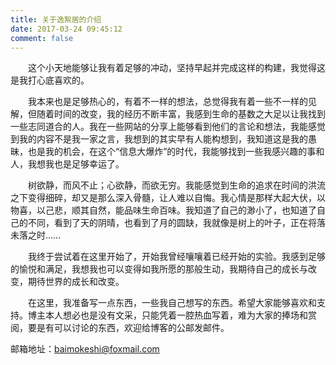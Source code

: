 ```yaml
---
title: 关于逸絮居的介绍
date: 2017-03-24 09:45:12
comment: false
---
```

&emsp;&emsp;这个小天地能够让我有着足够的冲动，坚持早起并完成这样的构建，我觉得这是我打心底喜欢的。

&emsp;&emsp;我本来也是足够热心的，有着不一样的想法，总觉得我有着一些不一样的见解，但随着时间的改变，我的经历不断丰富，我感到生命的基数之大足以让我找到一些志同道合的人。我在一些网站的分享上能够看到他们的言论和想法，我能感觉到我的内容不是我一家之言，我想到的其实早有人能构想到，我知道这是我的愚昧，也是我的机会，在这个“信息大爆炸”的时代，我能够找到一些我感兴趣的事和人，我想我也是足够幸运了。

&emsp;&emsp;树欲静，而风不止；心欲静，而欲无穷。我能感觉到生命的追求在时间的洪流之下变得细碎，却又是那么深入骨髓，让人难以自悔。我心情是那样大起大伏，以物喜，以己悲，顺其自然，能品味生命百味。我知道了自己的渺小了，也知道了自己的不同，看到了天的阴晴，也看到了月的圆缺，我就像是树上的叶子，正在将落未落之时……

&emsp;&emsp;我终于尝试着在这里开始了，开始我曾经嚷嚷着已经开始的实验。我感到足够的愉悦和满足，我想我也可以变得如我所愿的那般生动，我期待自己的成长与改变，期待世界的成长和改变。

&emsp;&emsp;在这里，我准备写一点东西，一些我自己想写的东西。希望大家能够喜欢和支持。博主本人想必也是没有文采，只能凭着一腔热血写着，难为大家的捧场和赏阅，要是有可以讨论的东西，欢迎给博客的公邮发邮件。

邮箱地址：baimokeshi@foxmail.com
